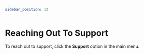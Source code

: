 ```yaml
---
sidebar_position: 12
---
```

# Reaching Out To Support

To reach out to support, click the **Support** option in the main menu.